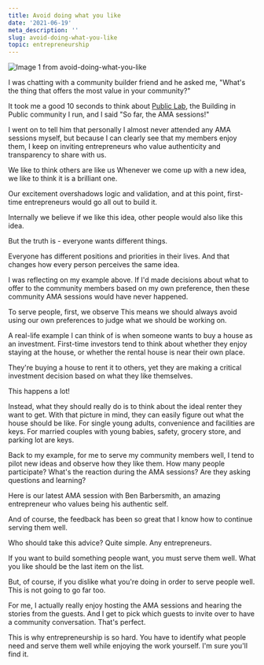 ```yaml
---
title: Avoid doing what you like
date: '2021-06-19'
meta_description: ''
slug: avoid-doing-what-you-like
topic: entrepreneurship
---
```


<img src="/images/blog/avoid-doing-what-you-like-1.png" alt="Image 1 from avoid-doing-what-you-like" class="cover-image" />

I was chatting with a community builder friend and he asked me, "What's the thing that offers the most value in your community?"

It took me a good 10 seconds to think about <a href="https://publiclab.co/">Public Lab</a>, the Building in Public community I run, and I said "So far, the AMA sessions!"

I went on to tell him that personally I almost never attended any AMA sessions myself, but because I can clearly see that my members enjoy them, I keep on inviting entrepreneurs who value authenticity and transparency to share with us.

We like to think others are like us
Whenever we come up with a new idea, we like to think it is a brilliant one.

Our excitement overshadows logic and validation, and at this point, first-time entrepreneurs would go all out to build it.

Internally we believe if we like this idea, other people would also like this idea.

But the truth is - everyone wants different things.

Everyone has different positions and priorities in their lives. And that changes how every person perceives the same idea.

I was reflecting on my example above. If I'd made decisions about what to offer to the community members based on my own preference, then these community AMA sessions would have never happened.

To serve people, first, we observe
This means we should always avoid using our own preferences to judge what we should be working on.

A real-life example I can think of is when someone wants to buy a house as an investment. First-time investors tend to think about whether they enjoy staying at the house, or whether the rental house is near their own place.

They're buying a house to rent it to others, yet they are making a critical investment decision based on what they like themselves.

This happens a lot!

Instead, what they should really do is to think about the ideal renter they want to get. With that picture in mind, they can easily figure out what the house should be like. For single young adults, convenience and facilities are keys. For married couples with young babies, safety, grocery store, and parking lot are keys.

Back to my example, for me to serve my community members well, I tend to pilot new ideas and observe how they like them. How many people participate? What's the reaction during the AMA sessions? Are they asking questions and learning?

Here is our latest AMA session with Ben Barbersmith, an amazing entrepreneur who values being his authentic self.


And of course, the feedback has been so great that I know how to continue serving them well.

Who should take this advice?
Quite simple. Any entrepreneurs.

If you want to build something people want, you must serve them well. What you like should be the last item on the list.

But, of course, if you dislike what you're doing in order to serve people well. This is not going to go far too.

For me, I actually really enjoy hosting the AMA sessions and hearing the stories from the guests. And I get to pick which guests to invite over to have a community conversation. That's perfect.

This is why entrepreneurship is so hard. You have to identify what people need and serve them well while enjoying the work yourself. I'm sure you'll find it.

